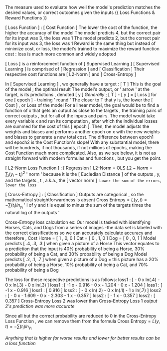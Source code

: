 The measure used to evaluate how well the model's prediction matches the desired values, or correct outcomes given the inputs
	{{ Loss Functions & Reward Functions }}

[ Loss Function ] : [ Cost Function ]
	The lower the cost of the function, the higher the accuracy of the model
		The model predicts 4, but the correct pair for its input was 3, the loss was 1
			The model predicts 2, but the correct pair for its input was 3, the loss was 1
				Reward is the same thing but instead of minimize cost, or loss, the model's trained to maximize the reward function
				cost : loss is much more common and widely adopted

[ Loss ] is a reinforcement function of [ Supervised Learning ]
	[ Supervised Learning ] is comprised of [ Regression ] and [ Classification ]
		Their respective cost functions are [ L2-Norm ] and [ Cross-Entropy ]

In [ Supervised Learning ] , we generally have a target : [ T ]
	This is the goal of the model ; the optimal result
	The model's output, or ' arrow ' at the target, is its predictions , denoted [ y ]
		*Generally* ; [ T ] - [ y ] = [ Loss ] for one [ epoch ] - training ' round '
			The closer to T that y is, the lower the [ Cost ] , or Loss of the model
				For a linear model, the goal would be to find a function of x that gets an output as close to the targets , the training pairs of correct outputs , but for all of the inputs and pairs. The model would take every variable x and run its computation , after which the individual losses are summed for the cost of this [ epoch ]. Then, the model adjusts the weights and biases and performs another epoch on x with the new weights and biases to generate a new total cost. The difference between epoch1 and epoch2 is the Cost Function's slope! 
						With any substantial model, there will be hundreds, if not thousands, if not millions of epochs, making the Cost Function much more complicated. Also, as we see below, it is not as straight forward with modern formulas and functions , but you get the point.

[ L2-Norm Loss Function ] : [ Regression ]
	L2-Norm = OLS
		$L2-Norm = \sum_i(y_i - t_i)^2$
			' norm ' because it is the [ Eucledian Distance ] of the outputs , y, and the targets , t , a.k.a., the [ vector norm ]`
					Lower the sum of the errors,  lower the loss`

[ Cross-Entropy ] : [ Classification ]
	Outputs are categorical , so the mathematical straightforwardness is absent
		$\text{Cross Entropy} = L(y,t) = - \sum(t_i) ln_{y_i}$
			' l of y and t is equal to minus the sum of the targets times the natural log of the outputs '

Cross-Entropy loss calculation ex:
Our model is tasked with identifying Horses, Cats, and Dogs from a series of images
-the data set is labeled with the correct classifications so we can accurately calculate accuracy and therefore , Cost
Horse = [ 1 , 0, 0 ]
Cat = [ 0 , 1, 0 ]
Dog = [ 0 , 0, 1 ]
	Model predicts [ .4, .3, .3 ] when given a picture of a Horse
				This vector equates to a prediction that the input is 40% probability of being a Horse, 30% probability of being a Cat, and 30% probability of being a Dog
		Model predicts [ .2, .1, .7 ] when given a picture of a Dog
					= this picture has a 20% probability of being a Horse, 10% probability of being a Cat, and 70% probability of being a Dog

The loss for these respective predictions is as follows:
		loss1 : [ - 0 x ln(.4) - 0 x ln(.3) - 0 x ln(.3) ]
			loss1 : [ -1 x - 0.916 - 0 x - 1.204 - 0 x - 1.204 ]
				loss1 : [ -1 x - 0.916 ]
					loss1 : [ 0.916 ]
		loss2 : [ - 0 x ln(.2) - 0 x ln(.1) - 1 x ln(.7) ]
			loss2 : [ - 0 x - 1.609 - 0 x - 2.303 - 1 x - 0.357 ]
				loss2 : [ - 1 x - 0.357 ]
					loss2 : [ 0.357 ]
Cross-Entropy Loss 2 was lower than Cross-Entropy Loss 1
	*output 2's prediction was more accurate*

Since all but the correct probability are reduced to 0 in the Cross-Entropy Loss Function , we can remove them from the formula
	$\text{Cross Entropy} = L(y,t) = - \sum(t_i) ln_{y_i}$

*Anything that is higher for worse results and lower for better results can be a loss function*